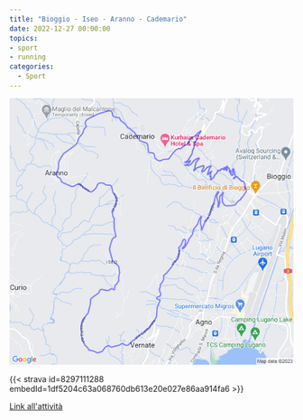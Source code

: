 ```yaml
---
title: "Bioggio - Iseo - Aranno - Cademario"
date: 2022-12-27 00:00:00
topics:
- sport
- running
categories:
  - Sport
---
```


![](images/20221227-activity-map.png)

{{< strava id=8297111288 embedId=1df5204c63a068760db613e20e027e86aa914fa6 >}}

[Link all'attività](https://strava.com/activities/8297111288)
